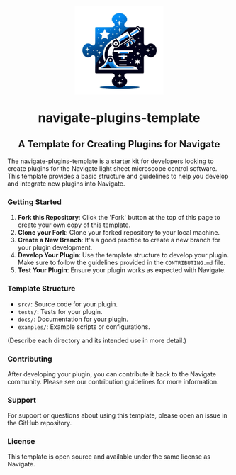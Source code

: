 <h1 align="center">
<img src="./src/plugins-template/view/icon/plugin-icon.jpg" width=200 height=200 />

navigate-plugins-template

<h2 align="center">
	A Template for Creating Plugins for Navigate
</h2>
</h1>

<!--
![Tests](https://github.com/TheDeanLab/navigate-plugins-template/actions/workflows/push_checks.yaml/badge.svg)
![codecov](https://codecov.io/gh/TheDeanLab/navigate-plugins-template/branch/develop/graph/badge.svg?token=YOUR_TOKEN)
-->

The navigate-plugins-template is a starter kit for developers looking to create plugins for the Navigate light sheet microscope control software. This template provides a basic structure and guidelines to help you develop and integrate new plugins into Navigate.

### Getting Started

1. **Fork this Repository**: Click the 'Fork' button at the top of this page to create your own copy of this template.
2. **Clone your Fork**: Clone your forked repository to your local machine.
3. **Create a New Branch**: It's a good practice to create a new branch for your plugin development.
4. **Develop Your Plugin**: Use the template structure to develop your plugin. Make sure to follow the guidelines provided in the `CONTRIBUTING.md` file.
5. **Test Your Plugin**: Ensure your plugin works as expected with Navigate.

### Template Structure

- `src/`: Source code for your plugin.
- `tests/`: Tests for your plugin.
- `docs/`: Documentation for your plugin.
- `examples/`: Example scripts or configurations.

(Describe each directory and its intended use in more detail.)

### Contributing

After developing your plugin, you can contribute it back to the Navigate community. Please see our contribution guidelines for more information.

### Support

For support or questions about using this template, please open an issue in the GitHub repository.

### License

This template is open source and available under the same license as Navigate.
